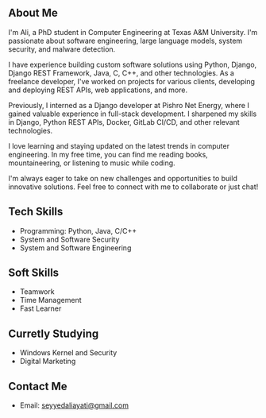 ## About Me
I'm Ali, a PhD student in Computer Engineering at Texas A&M University. I'm passionate about software engineering, large language models, system security, and malware detection. 

I have experience building custom software solutions using Python, Django, Django REST Framework, Java, C, C++, and other technologies. As a freelance developer, I've worked on projects for various clients, developing and deploying REST APIs, web applications, and more.

Previously, I interned as a Django developer at Pishro Net Energy, where I gained valuable experience in full-stack development. I sharpened my skills in Django, Python REST APIs, Docker, GitLab CI/CD, and other relevant technologies. 

I love learning and staying updated on the latest trends in computer engineering. In my free time, you can find me reading books, mountaineering, or listening to music while coding.

I'm always eager to take on new challenges and opportunities to build innovative solutions. Feel free to connect with me to collaborate or just chat!

## Tech Skills
- Programming: Python, Java, C/C++
- System and Software Security
- System and Software Engineering

## Soft Skills
- Teamwork
- Time Management
- Fast Learner

## Curretly Studying
- Windows Kernel and Security
- Digital Marketing

## Contact Me
- Email: seyyedaliayati@gmail.com
